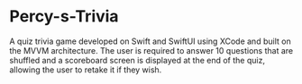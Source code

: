 # Percy-s-Trivia
A quiz trivia game developed on Swift and SwiftUI using XCode and built on the MVVM architecture. 
The user is required to answer 10 questions that are shuffled and a scoreboard screen is displayed at the end of the quiz, allowing the user to retake it
if they wish.
